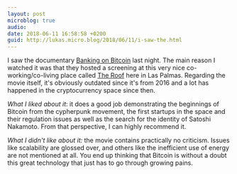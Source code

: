 ```yaml
---
layout: post
microblog: true
audio: 
date: 2018-06-11 16:58:58 +0200
guid: http://lukas.micro.blog/2018/06/11/i-saw-the.html
---
```

I saw the documentary [Banking on Bitcoin](https://www.imdb.com/title/tt5033790/?ref_=nv_sr_1) last night. The main reason I watched it was that they hosted a screening at this very nice co-working/co-living place called [The Roof](http://theroof.io/) here in Las Palmas. 
Regarding the movie itself, it's obviously outdated since it's from 2016 and a lot has happened in the cryptocurrency space since then.

_What I liked about it_: it does a good job demonstrating the beginnings of Bitcoin from the cypherpunk movement, the first startups in the space and their regulation issues as well as the search for the identity of Satoshi Nakamoto. From that perspective, I can highly recommend it.

_What I didn't like about it:_ the movie contains practically no criticism. Issues like scalability are glossed over, and others like the inefficient use of energy are not mentioned at all. You end up thinking that Bitcoin is without a doubt this great technology that just has to go through growing pains.
